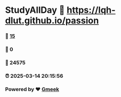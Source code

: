 # StudyAllDay :link: https://lqh-dlut.github.io/passion 
### :page_facing_up: [15](https://lqh-dlut.github.io/passion/tag.html) 
### :speech_balloon: 0 
### :hibiscus: 24575 
### :alarm_clock: 2025-03-14 20:15:56 
### Powered by :heart: [Gmeek](https://github.com/Meekdai/Gmeek)
